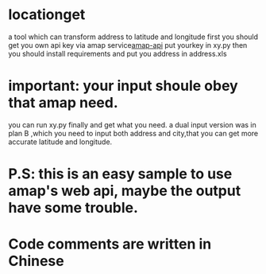 # locationget
a tool which can transform address to latitude and longitude
first you should get you own api key via amap service[amap-api](https://lbs.amap.com/api/webservice/guide/api/georegeo)
put yourkey in xy.py 
then you should install requirements and put you address in address.xls
# important: your input shoule obey that amap need.
you can run xy.py finally and get what you need.
a dual input version was in plan B ,which you need to input both address and city,that you can get more accurate latitude and longitude.
# P.S: this is an easy sample to use amap's web api, maybe the output have some trouble.
# Code comments are written in Chinese


